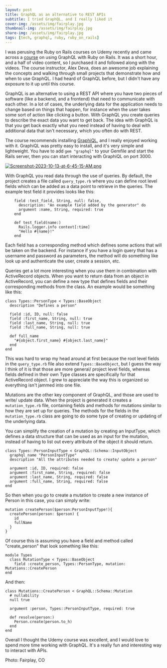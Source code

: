 ```yaml
---
layout: post
title: GraphQL as an alternative to REST APIs
subtitle: I tried GraphQL, and I really liked it
cover-img: /assets/img/fairplay.jpg
thumbnail-img: /assets/img/fairplay.jpg
share-img: /assets/img/fairplay.jpg
tags: [tech, graphql, ruby, ruby_on_rails]
---
```


I was perusing the Ruby on Rails courses on Udemy recently and came across a [course](https://www.udemy.com/course/basics-of-graphql-with-ruby-on-rails/) on using GraphQL with Ruby on Rails. It was a short hour, and a half of video content, so I purchased it and followed along with the videos. The course instructor, Alex Deva, does an awesome job explaining the concepts and walking through small projects that demonstrate how and when to use GraphQL. I had heard of GraphQL before, but I didn't have any exposure to it up until this course. 

GraphQL is an alternative to using a REST API where you have two pieces of software (like a backend, and a frontend) that need to communicate with each other. In a lot of cases, the underlying data for the application needs to change based on things that happen, for instance when the user takes some sort of action like clicking a button. With GraphQL you create queries to describe the exact data you want to get back. The idea with GraphQL is that you get back exactly what you need instead of having to deal with additional data that isn't necessary, which you often do with REST.

The course recommends installing [GraphiQL](https://github.com/graphql/graphiql), and I really enjoyed working with it. GraphiQL was pretty easy to install, and it's very simple and lightweight. You have to add ```gem "graphql"``` to your Gemfile and start the Rails server, then you can start interacting with GraphiQL on port 3000.

[![Screenshot-2023-10-13-at-6-45-15-AM.png](https://i.postimg.cc/YqQGpc7D/Screenshot-2023-10-13-at-6-45-15-AM.png)](https://postimg.cc/SJNNrvJc)

With GraphQL you read data through the use of queries. By default, the project creates a file called ```query_type.rb``` where you can define root level fields which can be added as a data point to retrieve in the queries. The example test field it provides looks like this:
```
    field :test_field, String, null: false,
      description: "An example field added by the generator" do
      argument :name, String, required: true
    end

    def test_field(name:)
      Rails.logger.info context[:time]
      "Hello #{name}!"
    end
```
Each field has a corresponding method which defines some actions that will be taken on the backend. For instance if you have a login query that has a username and password as parameters, the method will do something like look up and authenticate the user, create a session, etc.

Queries get a lot more interesting when you use them in combination with ActiveRecord objects. When you want to return data from an object in ActiveRecord, you can define a new type that defines fields and their corresponding methods from the class. An example would be something like this:
```
class Types::PersonType < Types::BaseObject
  description "Defines a person"

  field :id, ID, null: false
  field :first_name, String, null: true
  field :last_name, String, null: true
  field :full_name, String, null: true

  def full_name
    "#{object.first_name} #{object.last_name}"
  end
end
```

This was hard to wrap my head around at first because the root level fields in the ```query_type.rb``` file also extend ```Types::BaseObject```, but I guess the way I think of it is that those are more general/ project level fields, whereas fields defined in their own Type classes are specifically for that ActiveRecord object. I grew to appreciate the way this is organized so everything isn't jammed into one file.

Mutations are the other key component of GraphQL, and those are used to write/ update data. When the project is generated it creates a ```mutation_type.rb``` file, containing fields and methods for mutations similar to how they are set up for queries. The methods for the fields in the ```mutation_type.rb``` class are going to do some type of creating or updating of the underlying data.

You can simplify the creation of a mutation by creating an InputType, which defines a data structure that can be used as an input for the mutation, instead of having to list out every attribute of the object it should return.

```
class Types::PersonInputType < GraphQL::Schema::InputObject
  graphql_name "PersonInputType"
  description "All the attributes needed to create/ update a person"

  argument :id, ID, required: false
  argument :first_name, String, required: false
  argument :last_name, String, required: false
  argument :full_name, String, required: false
end
```
So then when you go to create a mutation to create a new instance of Person in this case, you can simply write:
```
mutation createPerson($person:PersonInputType!){
  createPerson(person: $person) {
    id
    fullName
  }
}
```
Of course this is assuming you have a field and method called "create_person" that look something like this:
```
module Types
  class MutationType < Types::BaseObject
    field :create_person, Types::PersonType, mutation: Mutations::CreatePerson
end
```
And then:
```
class Mutations::CreatePerson < GraphQL::Schema::Mutation
  # nullability
  null true

  argument :person, Types::PersonInputType, required: true

  def resolve(person:)
    Person.create(person.to_h)
  end
end
```

Overall I thought the Udemy course was excellent, and I would love to spend more time working with GraphQL. It's a really fun and interesting way to interact with APIs.

Photo: Fairplay, CO